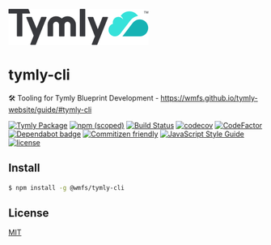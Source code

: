 ![Tymly Logo](https://github.com/wmfs/tymly-cli/blob/master/assets/tymly_wordmark_and_logo_medium.svg)

# tymly-cli
🛠 Tooling for Tymly Blueprint Development - https://wmfs.github.io/tymly-website/guide/#tymly-cli

[![Tymly Package](https://img.shields.io/badge/tymly-package-blue.svg)](https://tymly.io/)
[![npm (scoped)](https://img.shields.io/npm/v/@wmfs/tymly-cli.svg)](https://www.npmjs.com/package/@wmfs/tymly-cli)
[![Build Status](https://travis-ci.org/wmfs/tymly-cli.svg?branch=master)](https://travis-ci.org/wmfs/tymly-cli)
[![codecov](https://codecov.io/gh/wmfs/tymly-cli/branch/master/graph/badge.svg)](https://codecov.io/gh/wmfs/tymly-cli)
[![CodeFactor](https://www.codefactor.io/repository/github/wmfs/tymly-cli/badge)](https://www.codefactor.io/repository/github/wmfs/tymly-cli)
[![Dependabot badge](https://img.shields.io/badge/Dependabot-active-brightgreen.svg)](https://dependabot.com/)
[![Commitizen friendly](https://img.shields.io/badge/commitizen-friendly-brightgreen.svg)](http://commitizen.github.io/cz-cli/)
[![JavaScript Style Guide](https://img.shields.io/badge/code_style-standard-brightgreen.svg)](https://standardjs.com)
[![license](https://img.shields.io/github/license/mashape/apistatus.svg)](https://github.com/wmfs/tymly-cli/blob/master/LICENSE)

## <a name='install'></a>Install

``` bash
$ npm install -g @wmfs/tymly-cli
```

## <a name='license'></a>License
[MIT](https://github.com/wmfs/tymly-cli/blob/master/LICENSE)
